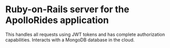 # Ruby-on-Rails server for the ApolloRides application

This handles all requests using JWT tokens and has complete authorization capabilities. Interacts with a MongoDB database in the cloud.
